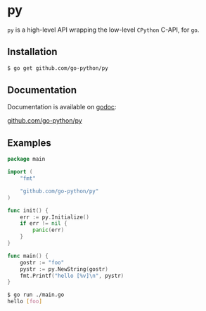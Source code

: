py
==

`py` is a high-level API wrapping the low-level `CPython` C-API, for `go`.

## Installation

```sh
$ go get github.com/go-python/py
```


## Documentation

Documentation is available on [godoc](https://godoc.org):

 [github.com/go-python/py](https://godoc.org/github.com/go-python/py)


## Examples

```go
package main

import (
	"fmt"

	"github.com/go-python/py"
)

func init() {
	err := py.Initialize()
	if err != nil {
		panic(err)
	}
}

func main() {
	gostr := "foo"
	pystr := py.NewString(gostr)
	fmt.Printf("hello [%v]\n", pystr)
}
```

```sh
$ go run ./main.go
hello [foo]
```
